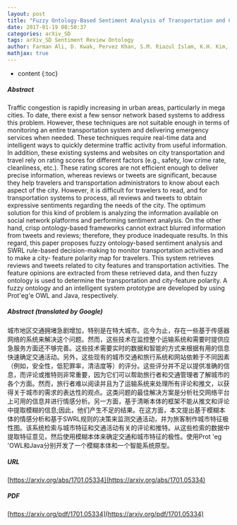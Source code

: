 ```yaml
---
layout: post
title: "Fuzzy Ontology-Based Sentiment Analysis of Transportation and City Feature Reviews for Safe Traveling"
date: 2017-01-19 08:50:37
categories: arXiv_SD
tags: arXiv_SD Sentiment Review Ontology
author: Farman Ali, D. Kwak, Pervez Khan, S.M. Riazul Islam, K.H. Kim, K.S. Kwak
mathjax: true
---
```


* content
{:toc}

##### Abstract
Traffic congestion is rapidly increasing in urban areas, particularly in mega cities. To date, there exist a few sensor network based systems to address this problem. However, these techniques are not suitable enough in terms of monitoring an entire transportation system and delivering emergency services when needed. These techniques require real-time data and intelligent ways to quickly determine traffic activity from useful information. In addition, these existing systems and websites on city transportation and travel rely on rating scores for different factors (e.g., safety, low crime rate, cleanliness, etc.). These rating scores are not efficient enough to deliver precise information, whereas reviews or tweets are significant, because they help travelers and transportation administrators to know about each aspect of the city. However, it is difficult for travelers to read, and for transportation systems to process, all reviews and tweets to obtain expressive sentiments regarding the needs of the city. The optimum solution for this kind of problem is analyzing the information available on social network platforms and performing sentiment analysis. On the other hand, crisp ontology-based frameworks cannot extract blurred information from tweets and reviews; therefore, they produce inadequate results. In this regard, this paper proposes fuzzy ontology-based sentiment analysis and SWRL rule-based decision-making to monitor transportation activities and to make a city- feature polarity map for travelers. This system retrieves reviews and tweets related to city features and transportation activities. The feature opinions are extracted from these retrieved data, and then fuzzy ontology is used to determine the transportation and city-feature polarity. A fuzzy ontology and an intelligent system prototype are developed by using Prot\'eg\'e OWL and Java, respectively.

##### Abstract (translated by Google)
城市地区交通拥堵急剧增加，特别是在特大城市。迄今为止，存在一些基于传感器网络的系统来解决这个问题。然而，这些技术在监控整个运输系统和需要时提供应急服务方面还不够完善。这些技术需要实时的数据和智能的方式来根据有用的信息快速确定交通活动。另外，这些现有的城市交通和旅行系统和网站依赖于不同因素（例如，安全性，低犯罪率，清洁度等）的评分。这些评分并不足以提供准确的信息，而评论或推特则非常重要，因为它们可以帮助旅行者和交通管理者了解城市的各个方面。然而，旅行者难以阅读并且为了运输系统来处理所有评论和推文，以获得关于城市的需求的表达性的观点。这类问题的最佳解决方案是分析社交网络平台上可用的信息并进行情感分析。另一方面，基于清晰本体的框架不能从推文和评论中提取模糊的信息;因此，他们产生不足的结果。在这方面，本文提出基于模糊本体的情感分析和基于SWRL规则的决策来监测交通活动，并为旅客制作城市特征极性图。该系统检索与城市特征和交通活动有关的评论和推特。从这些检索的数据中提取特征意见，然后使用模糊本体来确定交通和城市特征的极性。使用Prot \'eg \'OWL和Java分别开发了一个模糊本体和一个智能系统原型。

##### URL
[https://arxiv.org/abs/1701.05334](https://arxiv.org/abs/1701.05334)

##### PDF
[https://arxiv.org/pdf/1701.05334](https://arxiv.org/pdf/1701.05334)

